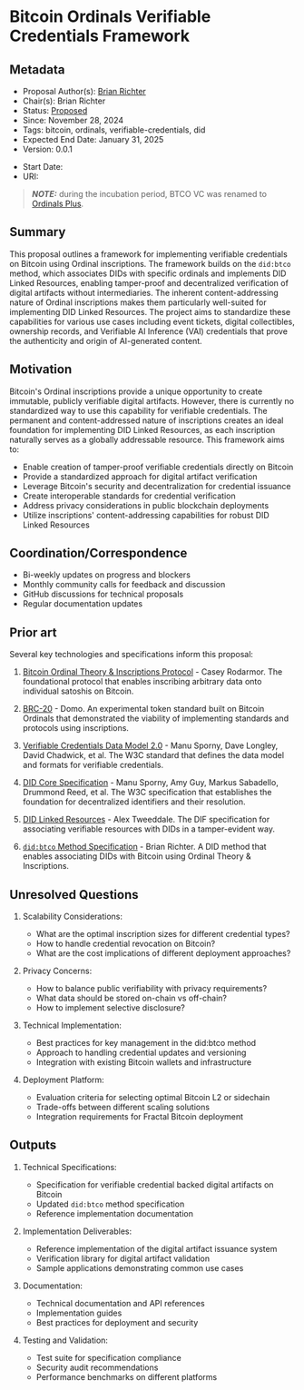 # Bitcoin Ordinals Verifiable Credentials Framework

## Metadata
- Proposal Author(s): [Brian Richter](https://github.com/brianorwhatever)
- Chair(s): Brian Richter
- Status: [Proposed]()
- Since: November 28, 2024
- Tags: bitcoin, ordinals, verifiable-credentials, did
- Expected End Date: January 31, 2025
- Version: 0.0.1

[//]: # (Do not fill out below. To be filled out by chairs post-approval)
- Start Date: <date>
- URI: <uri>

> **_NOTE:_**  during the incubation period, BTCO VC was renamed to [Ordinals Plus](https://ordinals.plus).

## Summary

This proposal outlines a framework for implementing verifiable credentials on Bitcoin using Ordinal inscriptions. The framework builds on the `did:btco` method, which associates DIDs with specific ordinals and implements DID Linked Resources, enabling tamper-proof and decentralized verification of digital artifacts without intermediaries. The inherent content-addressing nature of Ordinal inscriptions makes them particularly well-suited for implementing DID Linked Resources. The project aims to standardize these capabilities for various use cases including event tickets, digital collectibles, ownership records, and Verifiable AI Inference (VAI) credentials that prove the authenticity and origin of AI-generated content.

## Motivation

Bitcoin's Ordinal inscriptions provide a unique opportunity to create immutable, publicly verifiable digital artifacts. However, there is currently no standardized way to use this capability for verifiable credentials. The permanent and content-addressed nature of inscriptions creates an ideal foundation for implementing DID Linked Resources, as each inscription naturally serves as a globally addressable resource. This framework aims to:

- Enable creation of tamper-proof verifiable credentials directly on Bitcoin
- Provide a standardized approach for digital artifact verification
- Leverage Bitcoin's security and decentralization for credential issuance
- Create interoperable standards for credential verification
- Address privacy considerations in public blockchain deployments
- Utilize inscriptions' content-addressing capabilities for robust DID Linked Resources

## Coordination/Correspondence

- Bi-weekly updates on progress and blockers
- Monthly community calls for feedback and discussion
- GitHub discussions for technical proposals
- Regular documentation updates

## Prior art

Several key technologies and specifications inform this proposal:

1. [Bitcoin Ordinal Theory & Inscriptions Protocol](https://docs.ordinals.com/) - Casey Rodarmor. The foundational protocol that enables inscribing arbitrary data onto individual satoshis on Bitcoin.

2. [BRC-20](https://domo-2.gitbook.io/brc-20-experiment/) - Domo. An experimental token standard built on Bitcoin Ordinals that demonstrated the viability of implementing standards and protocols using inscriptions.

3. [Verifiable Credentials Data Model 2.0](https://www.w3.org/TR/vc-data-model-2.0/) - Manu Sporny, Dave Longley, David Chadwick, et al. The W3C standard that defines the data model and formats for verifiable credentials.

4. [DID Core Specification](https://www.w3.org/TR/did-core/) - Manu Sporny, Amy Guy, Markus Sabadello, Drummond Reed, et al. The W3C specification that establishes the foundation for decentralized identifiers and their resolution.

5. [DID Linked Resources](https://w3c-ccg.github.io/DID-Linked-Resources/) - Alex Tweeddale. The DIF specification for associating verifiable resources with DIDs in a tamper-evident way.

6. [`did:btco` Method Specification](https://github.com/ordinalsreserve/did-btco) - Brian Richter. A DID method that enables associating DIDs with Bitcoin using Ordinal Theory & Inscriptions.

## Unresolved Questions

1. Scalability Considerations:
   - What are the optimal inscription sizes for different credential types?
   - How to handle credential revocation on Bitcoin?
   - What are the cost implications of different deployment approaches?

2. Privacy Concerns:
   - How to balance public verifiability with privacy requirements?
   - What data should be stored on-chain vs off-chain?
   - How to implement selective disclosure?

3. Technical Implementation:
   - Best practices for key management in the did:btco method
   - Approach to handling credential updates and versioning
   - Integration with existing Bitcoin wallets and infrastructure

4. Deployment Platform:
   - Evaluation criteria for selecting optimal Bitcoin L2 or sidechain
   - Trade-offs between different scaling solutions
   - Integration requirements for Fractal Bitcoin deployment

## Outputs

1. Technical Specifications:
   - Specification for verifiable credential backed digital artifacts on Bitcoin
   - Updated `did:btco` method specification
   - Reference implementation documentation

2. Implementation Deliverables:
   - Reference implementation of the digital artifact issuance system
   - Verification library for digital artifact validation
   - Sample applications demonstrating common use cases

3. Documentation:
   - Technical documentation and API references
   - Implementation guides
   - Best practices for deployment and security

4. Testing and Validation:
   - Test suite for specification compliance
   - Security audit recommendations
   - Performance benchmarks on different platforms 